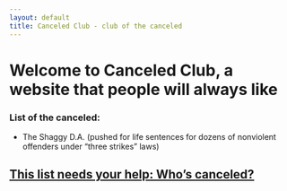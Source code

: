 ```yaml
---
layout: default
title: Canceled Club - club of the canceled
---
```


# Welcome to Canceled Club, a website that people will always like  

### List of the canceled:  

<!--* Maya Kosoff ([2017](https://twitter.com/mekosoff/status/1174002460974706688), 2019) -->
* The Shaggy D.A. (pushed for life sentences for dozens of nonviolent offenders under “three strikes” laws)


## [This list needs your help: Who’s canceled?](https://forms.gle/oYhE6PiwtypN9Q6VA)
